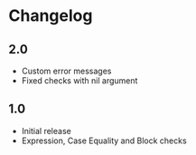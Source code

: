Changelog
=========

2.0
---
* Custom error messages
* Fixed checks with nil argument

1.0
---
* Initial release
* Expression, Case Equality and Block checks
